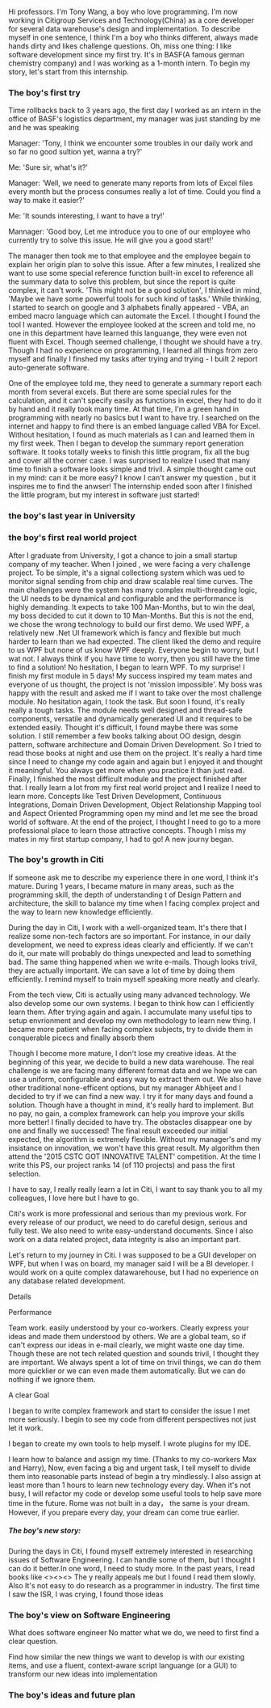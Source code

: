 Hi professors. I'm Tony Wang, a boy who love programming. I'm now working in Citigroup Services and Technology(China) as a core developer for several data warehouse's design and implementation. To describe myself in one sentence, I think I'm a boy who thinks different, always made hands dirty and likes challenge questions. Oh, miss one thing: I like software development since my first try. It's in BASF(A famous german chemistry company) and I was working as a 1-month intern. To begin my story, let's start from this internship.

### The boy's first try
Time rollbacks back to 3 years ago, the first day I worked as an intern in the office of BASF's logistics department,  my manager was just standing by me and he was speaking 

  Manager: 'Tony, I think we encounter some troubles in our daily work and so far no good sultion yet, wanna a try?'
  
  Me: 'Sure sir, what's it?' 
  
  Manager: 'Well, we need to generate many reports from lots of Excel files every month but the process consumes really a lot of time. Could you find a way to make it easier?'
  
  Me: 'It sounds interesting, I want to have a try!'
  
  Mannager: 'Good boy, Let me introduce you to one of our employee who currently try to solve this issue. He will give you a good start!'
  
The manager then took me to that employee and the employee begain to explain her origin plan to solve this issue. After a few minutes, I realized she want to use some special reference function built-in excel to reference all the summary data  to solve this problem, but since the report is quite complex, it can't work. 'This might not be a good solution', I thinked in mind, 'Maybe we have some powerful tools for such kind of tasks.' While thinking, I started to search on google and 3 alphabets finally appeared - VBA, an embed macro language which can automate the Excel. I thought I found the tool I wanted. However the employee looked at the screen and told me, no one in this department have learned this languange, they were even not fluent with Excel. Though seemed challenge, I thought we should have a try. Though I had no experience on programming, I learned all things from zero myself and finally I finshed my tasks after trying and trying - I built  2 report auto-generate software. 




One of the employee told me, they need to generate a summary report each month from several excels. But there are some special rules for the calculation, and it can't specify easily as functions in excel, they had to do it by hand and it really took many time. At that time, I'm a green hand in programming with nearly no basics but I want to have try. I searched on the internet and happy to find there is an embed language called VBA for Excel. Without hesitation, I found as much materials as I can and learned them in my first week. Then I began to develop the summary report generation software. It tooks totally weeks to finish this little program, fix all the bug and cover all the corner case. I was surprised to realize I used that many time to finish a software looks simple and trivil. A simple thought came out in my mind: can it be more easy? I know I can't answer my question , but it inspires me to find the anwser! The internship ended soon after I finished the little program, but my interest in software just started! 

### the boy's last year in University



### the boy's first real world project
After I graduate from University, I got a chance to join a small startup company of my teacher. When I joined , we were facing a very challenge project. To be simple, it's a signal collectiong system which was ued to monitor signal sending from chip and draw scalable real time curves. The main challenges were the system has many complex multi-threading logic, the UI needs to be dynamical and configurable and the performance is highly demanding. It expects to take 100 Man-Months, but to win the deal, my boss decided to cut it down to 10 Man-Months. But this is not the end, we chose the wrong technology to build our first demo. We used WPF, a relatively new .Net UI framework which is fancy and flexible but much harder to learn than we had expected. The client liked the demo and require to us WPF but none of us know WPF deeply. Everyone begin to worry, but I wat not. I always think if you have time to worry, then you still have the time to find a solution! No hesitation, I began to learn WPF. To my surprise! I finish my first module in 5 days! My success inspired my team mates and everyone of us thought, the project is not 'mission impossible'. My boss was happy with the result and asked me if I want to take over the most challenge module. No hesitation again, I took the task. But soon I found, it's really really a tough tasks. The module needs well designed and thread-safe components, versatile and dynamically generated UI and it requires to be extended easily. Thought it's difficult, I found maybe there was some solution. I still remember a few books talking about OO design, desgin pattern, software architecture and Domain Driven Development. So I tried to read those books at night and use them on the project. It's really a hard time since I need to change my code again and again but I enjoyed it and thought it meaningful. You always get more when you practice it than just read. Finally, I finished the most difficult module and the project finished after that. I really learn a lot from my first real world project and I realize I need to learn more. Concepts like Test Driven Development, Continuous Integrations, Domain Driven Development, Object Relationship Mapping tool and Aspect Oriented Programming open my mind and let me see the broad world of software. At the end of the project, I thought I need to go to a more professional place to learn those attractive concepts. Though I miss my mates in my first startup company, I had to go! A new journy began.


### The boy's growth in Citi
If someone ask me to describe my experience there in one word, I think it's mature. During 1 years, I became mature in many areas, such as the programming skill, the depth of understanding t of Design Pattern and architecture, the skill to balance my time when I facing complex project and the way to learn new knowledge efficiently. 


During the day in Citi, I work with a well-organized team. It's there that I realize some non-tech factors are so important. For instance, in our daily development, we need to express ideas clearly and efficiently. If we can't do it, our mate will probably do things unexpected and lead to something bad. The same thing happened when we write e-mails. Though looks trivil, they are actually important. We can save a lot of time by doing them efficiently. I remind myself to train myself speaking more neatly and clearly.

From the tech view, Citi is actually using many advanced technology. We also develop some our own systems. I began to think how can I efficiently learn them. After trying again and again. I accumulate many useful tips to setup envrionment and develop my own methodology to learn  new thing. I became more patient when facing complex subjects, try to divide them in conquerable picecs and finally absorb them

Though I become more mature, I don't lose my creative ideas. At the beginning of this year, we decide to build a new data warehouse. The real challenge is we are facing many different format data and we hope we can use a uniform, configurable and easy way to extract them out. We also have other traditional none-efficent options, but my manager Abhijeet and I decided to try if we can find a new way. I try it for many days and found a solution. Though have a thought in mind, it's really hard to implement. But no pay, no gain, a complex framework can help you improve your skills more better! I finally decided to have try. The obstacles disappear one by one and finally we successed! The final result exceeded our initial expected, the algorithm is extremely flexible. Without my manager's and my insistance on innovation, we won't have this great result. My algorithm then attend the '2015 CSTC GOT INNOVATIVE TALENT' competition. At the time I write this PS, our project ranks 14 (of 110 projects) and pass the first selection.

I have to say, I really really learn a lot in Citi, I want to say thank you to all my colleagues, I love here but I have to go.

Citi's work is more professional and serious than my previous work. For every release of our product, we need to do careful design, serious and fully test. We also need to write easy-understand documents. Since I also work on a data related project, data integrity is also an important part. 


Let's return to my journey in Citi. I was supposed to be a GUI developer on WPF, but when I was on board, my manager said I will be a BI developer. I would work on a quite complex datawarehouse, but I had no experience on any database related development. 

Details

Performance

Team work. easily understood by your co-workers. Clearly express your ideas and made them understood by others. We are a global team, so if can't express our ideas in e-mail clearly, we might waste one day time. Though these are not tech related question and sounds trivil, I thought they are important. We always spent a lot of time on trivil things, we can do them more quicklier or we can even made them automatically. But we can do nothing if we ignore them.

A clear Goal


I began to write complex framework and start to consider the issue I met more seriously. I begin to see my code from different perspectives not just let it work.

I began to create my own tools to help myself. I wrote plugins for my IDE.

I learn how to balance and assign my time. (Thanks to my co-workers Max and Harry), Now, even facing a big and urgent task, I tell myself to divide them into reasonable parts instead of begin a try mindlessly. I also assign at least more than 1 hours to learn new technology every day. When it's not busy, I will refactor my code or develop some useful tools to help save more time in the future. Rome was not built in a day， the same is your dream. However, if you prepare every day, your dream can come true earlier.

##### The boy's new story:
During the days in Citi, I found myself extremely interested in researching issues of Software Engineering. I can handle some of them, but I thought I can do it better.In one word, I need to study more. In the past years, I read books like <><><> The y really appeals me but I found I read them slowly. Also It's not easy to do research as a programmer in industry.
The first time I saw the ISR, I was crying, I found those ideas








### The boy's view on Software Engineering
What does software engineer 
No matter what we do, we need to first find a clear question.

Find how similar the new things we want to develop is with our existing items, and use a fluent, context-aware script languange (or a GUI) to transform our new ideas into implementation


### The boy's ideas and future plan
